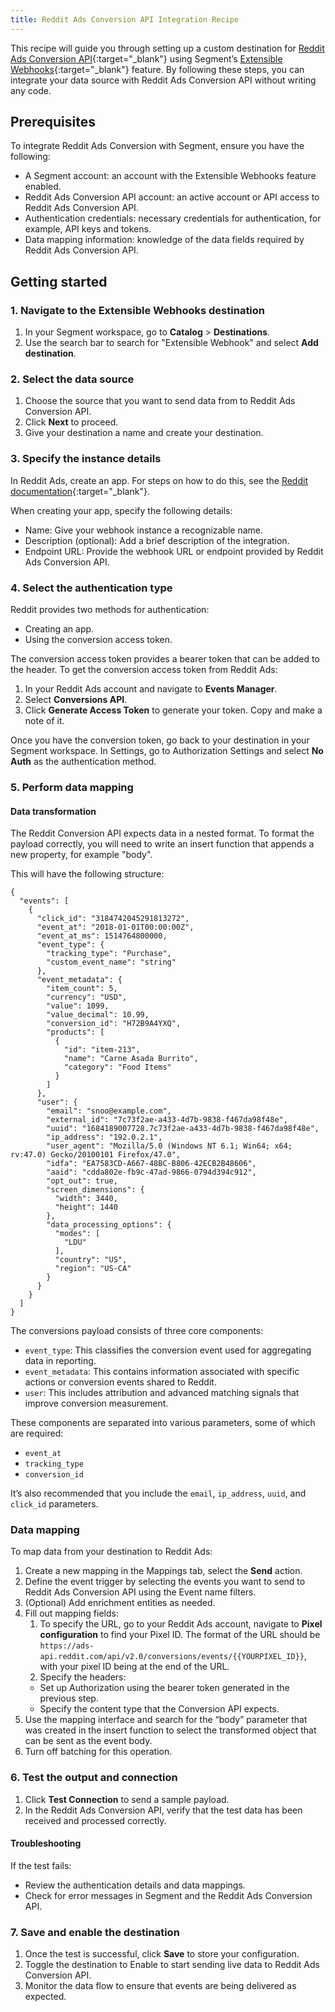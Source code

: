 ```yaml
---
title: Reddit Ads Conversion API Integration Recipe
---
```


This recipe will guide you through setting up a custom destination for [Reddit Ads Conversion API](https://ads.reddit.com/){:target="_blank"} using Segment’s [Extensible Webhooks](https://segment.com/docs/connections/destinations/catalog/actions-webhook-extensible/){:target="_blank"} feature. By following these steps, you can integrate your data source with Reddit Ads Conversion API without writing any code. 

##  Prerequisites

To integrate Reddit Ads Conversion with Segment, ensure you have the following:

- A Segment account: an account with the Extensible Webhooks feature enabled.
- Reddit Ads Conversion API account: an active account or API access to Reddit Ads Conversion API.
- Authentication credentials: necessary credentials for authentication, for example, API keys and tokens. 
- Data mapping information: knowledge of the data fields required by Reddit Ads Conversion API. 

## Getting started 

### 1. Navigate to the Extensible Webhooks destination

1. In your Segment workspace, go to **Catalog** > **Destinations**.
2. Use the search bar to search for "Extensible Webhook" and select **Add destination**.

### 2. Select the data source

1. Choose the source that you want to send data from to Reddit Ads Conversion API.
2. Click **Next** to proceed.
3. Give your destination a name and create your destination.

### 3. Specify the instance details

In Reddit Ads, create an app. For steps on how to do this, see the [Reddit documentation](https://business.reddithelp.com/s/article/Create-a-Reddit-Application){:target="_blank"}. 

When creating your app, specify the following details:

- Name: Give your webhook instance a recognizable name.
- Description (optional): Add a brief description of the integration.
- Endpoint URL: Provide the webhook URL or endpoint provided by Reddit Ads Conversion API. 

### 4. Select the authentication type 

Reddit provides two methods for authentication:
- Creating an app.
- Using the conversion access token.

The conversion access token provides a bearer token that can be added to the header. To get the conversion access token from Reddit Ads:

1. In your Reddit Ads account and navigate to **Events Manager**.
2. Select **Conversions API**.
3. Click **Generate Access Token** to generate your token. Copy and make a note of it. 

Once you have the conversion token, go back to your destination in your Segment workspace. In Settings, go to Authorization Settings and select **No Auth** as the authentication method.

### 5. Perform data mapping

#### Data transformation 

The Reddit Conversion API expects data in a nested format. To format the payload correctly, you will need to write an insert function that appends a new property, for example "body".

This will have the following structure: 

```
{
  "events": [
    {
      "click_id": "3184742045291813272",
      "event_at": "2018-01-01T00:00:00Z",
      "event_at_ms": 1514764800000,
      "event_type": {
        "tracking_type": "Purchase",
        "custom_event_name": "string"
      },
      "event_metadata": {
        "item_count": 5,
        "currency": "USD",
        "value": 1099,
        "value_decimal": 10.99,
        "conversion_id": "H72B9A4YXQ",
        "products": [
          {
            "id": "item-213",
            "name": "Carne Asada Burrito",
            "category": "Food Items"
          }
        ]
      },
      "user": {
        "email": "snoo@example.com",
        "external_id": "7c73f2ae-a433-4d7b-9838-f467da98f48e",
        "uuid": "1684189007728.7c73f2ae-a433-4d7b-9838-f467da98f48e",
        "ip_address": "192.0.2.1",
        "user_agent": "Mozilla/5.0 (Windows NT 6.1; Win64; x64; rv:47.0) Gecko/20100101 Firefox/47.0",
        "idfa": "EA7583CD-A667-48BC-B806-42ECB2B48606",
        "aaid": "cdda802e-fb9c-47ad-9866-0794d394c912",
        "opt_out": true,
        "screen_dimensions": {
          "width": 3440,
          "height": 1440
        },
        "data_processing_options": {
          "modes": [
            "LDU"
          ],
          "country": "US",
          "region": "US-CA"
        }
      }
    }
  ]
}
```

The conversions payload consists of three core components:

- `event_type`: This classifies the conversion event used for aggregating data in reporting.
- `event_metadata`: This contains information associated with specific actions or conversion events shared to Reddit. 
- `user`: This includes attribution and advanced matching signals that improve conversion measurement.

These components are separated into various parameters, some of which are required:
- `event_at`
- `tracking_type`
- `conversion_id`

It’s also recommended that you include the `email`, `ip_address`, `uuid`, and `click_id` parameters.

### Data mapping 

To map data from your destination to Reddit Ads:

1. Create a new mapping in the Mappings tab, select the **Send** action. 
2. Define the event trigger by selecting the events you want to send to Reddit Ads Conversion API using the Event name filters. 
3. (Optional) Add enrichment entities as needed.
4. Fill out mapping fields:
    1. To specify the URL, go to your Reddit Ads account, navigate to **Pixel configuration** to find your Pixel ID. The format of the URL should be `https://ads-api.reddit.com/api/v2.0/conversions/events/{{YOURPIXEL_ID}}`, with your pixel ID being at the end of the URL. 
    2. Specify the headers: 
      - Set up Authorization using the bearer token generated in the previous step.
      - Specify the content type that the Conversion API expects.
5. Use the mapping interface and search for the “body” parameter that was created in the insert function to select the transformed object that can be sent as the event body.
6. Turn off batching for this operation.

### 6. Test the output and connection 

1. Click **Test Connection** to send a sample payload.
2. In the Reddit Ads Conversion API, verify that the test data has been received and processed correctly.

#### Troubleshooting

If the test fails:
- Review the authentication details and data mappings.
- Check for error messages in Segment and the Reddit Ads Conversion API.

### 7. Save and enable the destination

1. Once the test is successful, click **Save** to store your configuration.
2. Toggle the destination to Enable to start sending live data to Reddit Ads Conversion API.
3. Monitor the data flow to ensure that events are being delivered as expected.

